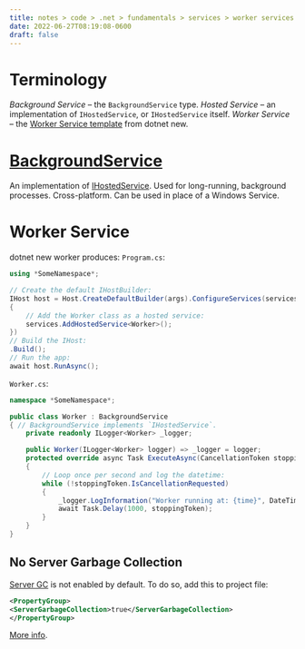 ```yaml
---
title: notes > code > .net > fundamentals > services > worker services
date: 2022-06-27T08:19:08-0600
draft: false
---
```


# Terminology
*Background Service* – the `BackgroundService` type.
*Hosted Service* – an implementation of `IHostedService`, or `IHostedService` itself.
*Worker Service* – the [Worker Service template](https://docs.microsoft.com/en-us/dotnet/core/tools/dotnet-new-sdk-templates#web-others) from dotnet new.

# [BackgroundService](https://docs.microsoft.com/en-us/dotnet/api/microsoft.extensions.hosting.backgroundservice)
An implementation of [IHostedService](https://docs.microsoft.com/en-us/dotnet/api/microsoft.extensions.hosting.ihostedservice).
Used for long-running, background processes.
Cross-platform. Can be used in place of a Windows Service.

# Worker Service
dotnet new worker produces:
`Program.cs`:
```cs
using *SomeNamespace*;

// Create the default IHostBuilder:
IHost host = Host.CreateDefaultBuilder(args).ConfigureServices(services =>
{
    // Add the Worker class as a hosted service:
    services.AddHostedService<Worker>();
})
// Build the IHost:
.Build();
// Run the app:
await host.RunAsync();
```
`Worker.cs`:
```cs
namespace *SomeNamespace*;

public class Worker : BackgroundService 
{ // BackgroundService implements `IHostedService`.
    private readonly ILogger<Worker> _logger;

    public Worker(ILogger<Worker> logger) => _logger = logger;
    protected override async Task ExecuteAsync(CancellationToken stoppingToken) 
    {
        // Loop once per second and log the datetime:
        while (!stoppingToken.IsCancellationRequested) 
        {
            _logger.LogInformation("Worker running at: {time}", DateTimeOffset.Now);
            await Task.Delay(1000, stoppingToken);
        }
    }
}
```
## No Server Garbage Collection
[Server GC](https://docs.microsoft.com/en-us/dotnet/standard/garbage-collection/workstation-server-gc#server-gc) is not enabled by default. To do so, add this to project file:
```xml
<PropertyGroup>
<ServerGarbageCollection>true</ServerGarbageCollection>
</PropertyGroup>
```
[More info](https://docs.microsoft.com/en-us/dotnet/core/runtime-config/garbage-collector#workstation-vs-server).
